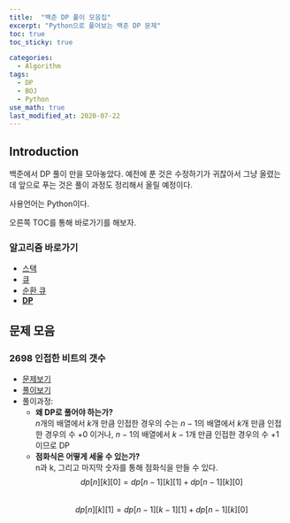 ```yaml
---
title:  "백준 DP 풀이 모음집"
excerpt: "Python으로 풀어보는 백준 DP 문제"
toc: true
toc_sticky: true

categories:
  - Algorithm
tags:
  - DP
  - BOJ
  - Python
use_math: true
last_modified_at: 2020-07-22
---
```


## Introduction

백준에서 DP 풀이 만을 모아놓았다. 예전에 푼 것은 수정하기가 귀찮아서 그냥 올렸는데 앞으로 푸는 것은 풀이 과정도 정리해서 올릴 예정이다. 

사용언어는 Python이다. 

오른쪽 TOC를 통해 바로가기를 해보자.

### 알고리즘 바로가기
- [스택](https://inhyeokyoo.github.io/algorithm/Algorithm-Stack/)
- [큐](https://inhyeokyoo.github.io/algorithm/algorithm-queue/)
- [순환 큐](https://inhyeokyoo.github.io/algorithm/Algorithm-CircularQueue/)
- **[DP](https://inhyeokyoo.github.io/algorithm/Algorithm-DP/)**

## 문제 모음

### 2698 인접한 비트의 갯수

- [문제보기](https://www.acmicpc.net/problem/2698)
- [풀이보기](https://github.com/InhyeokYoo/BOJ_Algorithm/blob/master/DP/2698.py)
- 풀이과정:
    - **왜 DP로 풀어야 하는가?**  
    $n$개의 배열에서 $k$개 만큼 인접한 경우의 수는 $n-1$의 배열에서 $k$개 만큼 인접한 경우의 수 $+ 0$ 이거나,
    $n-1$의 배열에서 $k-1$개 만큼 인접한 경우의 수 $+ 1$ 이므로 DP
    - **점화식은 어떻게 세울 수 있는가?**  
    n과 k, 그리고 마지막 숫자를 통해 점화식을 만들 수 있다.  
    $$
    dp[n][k][0] = dp[n-1][k][1] + dp[n-1][k][0]
    $$  
    $$
    dp[n][k][1] = dp[n-1][k-1][1] + dp[n-1][k][0]
    $$